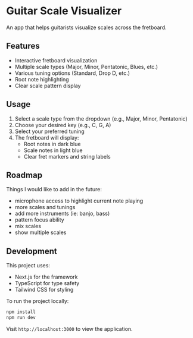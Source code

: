 # Guitar Scale Visualizer

An app that helps guitarists visualize scales across the fretboard.

## Features

- Interactive fretboard visualization
- Multiple scale types (Major, Minor, Pentatonic, Blues, etc.)
- Various tuning options (Standard, Drop D, etc.)
- Root note highlighting
- Clear scale pattern display

## Usage

1. Select a scale type from the dropdown (e.g., Major, Minor, Pentatonic)
2. Choose your desired key (e.g., C, G, A)
3. Select your preferred tuning
4. The fretboard will display:
   - Root notes in dark blue
   - Scale notes in light blue
   - Clear fret markers and string labels

## Roadmap
Things I would like to add in the future:
- microphone access to highlight current note playing
- more scales and tunings
- add more instruments (ie: banjo, bass)
- pattern focus ability
- mix scales
- show multiple scales

## Development

This project uses:
- Next.js for the framework
- TypeScript for type safety
- Tailwind CSS for styling

To run the project locally:

```bash
npm install
npm run dev
```

Visit `http://localhost:3000` to view the application.



